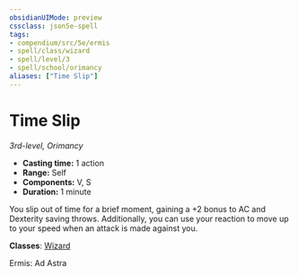 ```yaml
---
obsidianUIMode: preview
cssclass: json5e-spell
tags:
- compendium/src/5e/ermis
- spell/class/wizard
- spell/level/3
- spell/school/orimancy
aliases: ["Time Slip"]
---
```

# Time Slip
*3rd-level, Orimancy*  

- **Casting time:** 1 action
- **Range:** Self
- **Components:** V, S
- **Duration:** 1 minute

You slip out of time for a brief moment, gaining a +2 bonus to AC and Dexterity saving throws. Additionally, you can use your reaction to move up to your speed when an attack is made against you.

**Classes**: [Wizard](../../5e-compendium/classes/wizard.md#)

Ermis: Ad Astra